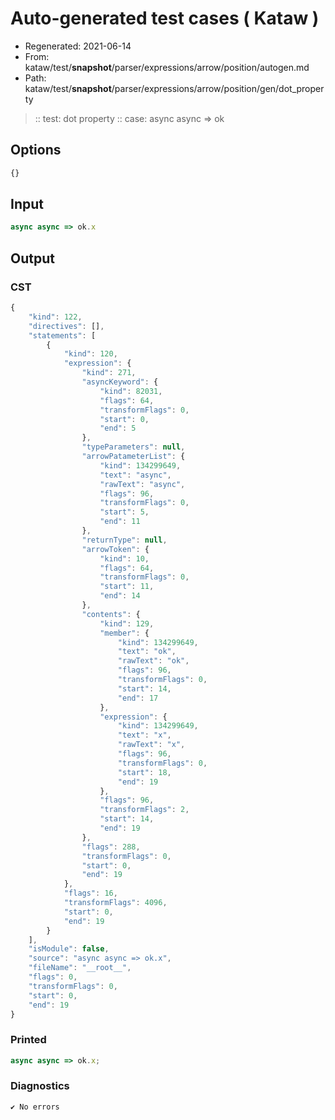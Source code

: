 # Auto-generated test cases ( Kataw )
- Regenerated: 2021-06-14
- From: kataw/test/__snapshot__/parser/expressions/arrow/position/autogen.md
- Path: kataw/test/__snapshot__/parser/expressions/arrow/position/gen/dot_property
> :: test: dot property
> :: case: async async => ok
## Options

`````js
{}
`````
## Input

`````js
async async => ok.x
`````
## Output

### CST

```javascript
{
    "kind": 122,
    "directives": [],
    "statements": [
        {
            "kind": 120,
            "expression": {
                "kind": 271,
                "asyncKeyword": {
                    "kind": 82031,
                    "flags": 64,
                    "transformFlags": 0,
                    "start": 0,
                    "end": 5
                },
                "typeParameters": null,
                "arrowPatameterList": {
                    "kind": 134299649,
                    "text": "async",
                    "rawText": "async",
                    "flags": 96,
                    "transformFlags": 0,
                    "start": 5,
                    "end": 11
                },
                "returnType": null,
                "arrowToken": {
                    "kind": 10,
                    "flags": 64,
                    "transformFlags": 0,
                    "start": 11,
                    "end": 14
                },
                "contents": {
                    "kind": 129,
                    "member": {
                        "kind": 134299649,
                        "text": "ok",
                        "rawText": "ok",
                        "flags": 96,
                        "transformFlags": 0,
                        "start": 14,
                        "end": 17
                    },
                    "expression": {
                        "kind": 134299649,
                        "text": "x",
                        "rawText": "x",
                        "flags": 96,
                        "transformFlags": 0,
                        "start": 18,
                        "end": 19
                    },
                    "flags": 96,
                    "transformFlags": 2,
                    "start": 14,
                    "end": 19
                },
                "flags": 288,
                "transformFlags": 0,
                "start": 0,
                "end": 19
            },
            "flags": 16,
            "transformFlags": 4096,
            "start": 0,
            "end": 19
        }
    ],
    "isModule": false,
    "source": "async async => ok.x",
    "fileName": "__root__",
    "flags": 0,
    "transformFlags": 0,
    "start": 0,
    "end": 19
}
```

### Printed

```javascript
async async => ok.x;
```

### Diagnostics

```javascript
✔ No errors
```

